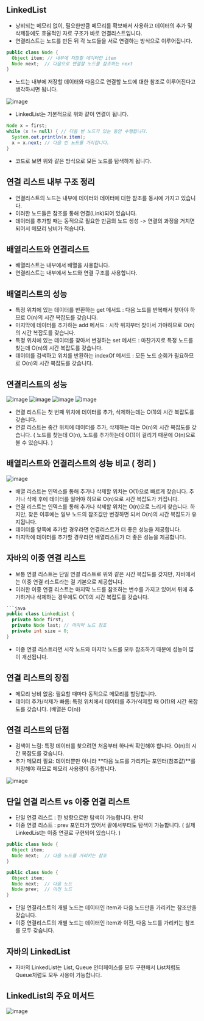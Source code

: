LinkedList
-----------------------------------
- 낭비되는 메모리 없이, 필요한만큼 메모리를 확보해서 사용하고 데이터의 추가 및 삭제등에도 효율적인 자료 구조가 바로 연결리스트입니다.
- 연결리스트는 노드를 만든 뒤 각 노드들을 서로 연결하는 방식으로 이루어집니다.

```java
public class Node {
  Object item; // 내부에 저장할 데이터인 item
  Node next;  // 다음으로 연결할 노드를 참조하는 next
}
```
- 노드는 내부에 저장할 데이터와 다음으로 연결할 노드에 대한 참조로 이루어진다고 생각하시면 됩니다.

![image](https://github.com/user-attachments/assets/e0e9ec50-5156-4844-a520-7b64a8dc3afc)

- LinkedList는 기본적으로 위와 같이 연결이 됩니다.

```java
Node x = first;
while (x != null) { // 다음 번 노드가 있는 동안 수행됩니다.
  System.out.println(x.item);
  x = x.next; // 다음 번 노드를 가리킵니다.
}
```
- 코드로 보면 위와 같은 방식으로 모든 노드를 탐색하게 됩니다.

연결 리스트 내부 구조 정리
--------------------------------
- 연결리스트의 노드는 내부에 데이터와 데이터에 대한 참조를 동시에 가지고 있습니다.
- 이러한 노드들은 참조를 통해 연결(Link)되어 있습니다.
- 데이터를 추가할 때는 동적으로 필요한 만큼의 노드 생성 -> 연결의 과정을 거치면 되어서 메모리 낭비가 적습니다.

배열리스트와 연결리스트
------------------------------------
- 배열리스트는 내부에서 배열을 사용합니다.
- 연결리스트는 내부에서 노드와 연결 구조를 사용합니다.

배열리스트의 성능
-----------------------------------------
- 특정 위치에 있는 데이터를 반환하는 get 메서드 : 다음 노드를 반복해서 찾아야 하므로 O(n)의 시간 복잡도를 갖습니다.
- 마지막에 데이터를 추가하는 add 메서드 : 시작 위치부터 찾아서 가야하므로 O(n)의 시간 복잡도를 갖습니다.
- 특정 위치에 있는 데이터를 찾아서 변경하는 set 메서드 : 마찬가지로 특정 노드를 찾는데 O(n)의 시간 복잡도를 갖습니다.
- 데이터를 검색하고 위치를 반환하는 indexOf 메서드 : 모든 노드 순회가 필요하므로 O(n)의 시간 복잡도를 갖습니다.

연결리스트의 성능
------------------------------------------

![image](https://github.com/user-attachments/assets/81c8ce35-5c63-40dd-bef6-8f3a2ac10084)
![image](https://github.com/user-attachments/assets/e288d5be-fab2-4b3a-b36c-dd15c4969b3b)
![image](https://github.com/user-attachments/assets/e4d168be-719e-4eac-a823-af5803000ff5)
![image](https://github.com/user-attachments/assets/f94b6d32-8523-4eaa-bcd4-032a73bedb68)

- 연결 리스트는 첫 번째 위치에 데이터를 추가, 삭제하는데는 O(1)의 시간 복잡도를 갖습니다. 
- 연결 리스트는 중간 위치에 데이터를 추가, 삭제하는 데는 O(n)의 시간 복잡도를 갖습니다. ( 노드를 찾는데 O(n), 노드를 추가하는데 O(1)이 걸리기 때문에 O(n)으로 볼 수 있습니다. )

배열리스트와 연결리스트의 성능 비교 ( 정리 )
--------------------------------------------------------------------
![image](https://github.com/user-attachments/assets/c1bc92fe-5192-4001-878f-e36dea5e0e41)

- 배열 리스트는 인덱스를 통해 추가나 삭제할 위치는 O(1)으로 빠르게 찾습니다. 추가나 삭제 후에 데이터를 밀어야 하므로 O(n)으로 시간 복잡도가 커집니다.
- 연결 리스트는 인덱스를 통해 추가나 삭제할 위치는 O(n)으로 느리게 찾습니다. 하지만, 찾은 이후에는 일부 노드의 참조값만 변경하면 되서 O(n)의 시간 복잡도가 유지됩니다.
- 데이터를 앞쪽에 추가할 경우라면 연결리스트가 더 좋은 성능을 제공합니다.
- 마지막에 데이터를 추가할 경우라면 배열리스트가 더 좋은 성능을 제공합니다.

자바의 이중 연결 리스트 
---------------------------------------------------------------
- 보통 연결 리스트는 단일 연결 리스트로 위와 같은 시간 복잡도를 갖지만, 자바에서는 이중 연결 리스트라는 걸 기본으로 제공합니다.
- 이러한 이중 연결 리스트는 마지막 노드를 참조하는 변수를 가지고 있어서 뒤에 추가하거나 삭제하는 경우에도 O(1)의 시간 복잡도를 갖습니다.

```java
```java
public class LinkedList {
  private Node first;
  private Node last; // 마지막 노드 참조
  private int size = 0;
}
```
- 이중 연결 리스트라면 시작 노드와 마지막 노드를 모두 참조하기 때문에 성능이 많이 개선됩니다.

연결 리스트의 장점
------------------------------------
- 메모리 낭비 없음: 필요할 때마다 동적으로 메모리를 할당합니다.
- 데이터 추가/삭제가 빠름: 특정 위치에서 데이터를 추가/삭제할 때 O(1)의 시간 복잡도를 갖습니다. (배열은 O(n))

연결 리스트의 단점
------------------------------------
- 검색이 느림: 특정 데이터를 찾으려면 처음부터 하나씩 확인해야 합니다. O(n)의 시간 복잡도를 갖습니다.
- 추가 메모리 필요: 데이터뿐만 아니라 **다음 노드를 가리키는 포인터(참조값)**를 저장해야 하므로 메모리 사용량이 증가합니다.

![image](https://github.com/user-attachments/assets/12d1388c-7f7f-4352-86aa-34ef8a8b1d59)

단일 연결 리스트 vs 이중 연결 리스트
----------------------------------------------
- 단일 연결 리스트 : 한 방향으로만 탐색이 가능합니다. 만약 
- 이중 연결 리스트 : prev 포인터가 있어서 끝에서부터도 탐색이 가능합니다. ( 실제 LinkedList는 이중 연결로 구현되어 있습니다. )

```java
public class Node {
  Object item;
  Node next;  // 다음 노드를 가리키는 참조
}

public class Node {
  Object item;
  Node next;  // 다음 노드
  Node prev;  // 이전 노드
}
```
- 단일 연결리스트의 개별 노드는 데이터인 item과 다음 노드만을 가리키는 참조만을 갖습니다.
- 이중 연결리스트의 개별 노드는 데이터인 item과 이전, 다음 노드를 가리키는 참조를 모두 갖습니다.

자바의 LinkedList 
----------------------------------------------------
- 자바의 LinkedList는 List, Queue 인터페이스를 모두 구현해서 List처럼도 Queue처럼도 모두 사용이 가능합니다.

LinkedList의 주요 메서드
---------------------------------------------------
![image](https://github.com/user-attachments/assets/a320d422-bb75-445d-ab40-cca9a151a7b9)

 

